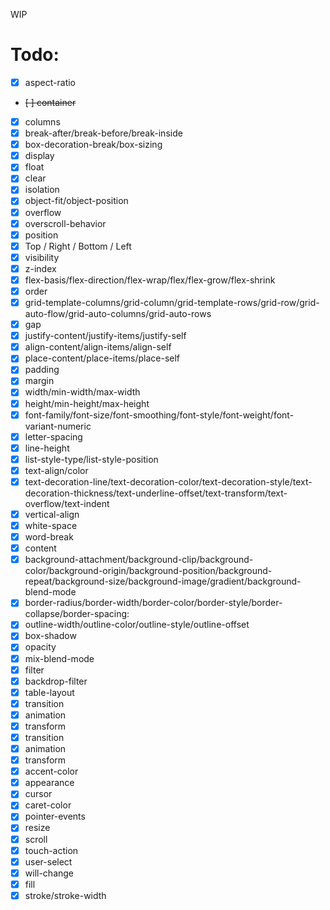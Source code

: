 WIP

# Todo:

- [x] aspect-ratio
- ~~[ ] container~~
- [x] columns
- [x] break-after/break-before/break-inside
- [x] box-decoration-break/box-sizing
- [x] display
- [x] float
- [x] clear
- [x] isolation
- [x] object-fit/object-position
- [x] overflow
- [x] overscroll-behavior
- [x] position
- [x] Top / Right / Bottom / Left
- [x] visibility
- [x] z-index
- [x] flex-basis/flex-direction/flex-wrap/flex/flex-grow/flex-shrink
- [x] order
- [x] grid-template-columns/grid-column/grid-template-rows/grid-row/grid-auto-flow/grid-auto-columns/grid-auto-rows
- [x] gap
- [x] justify-content/justify-items/justify-self
- [x] align-content/align-items/align-self
- [x] place-content/place-items/place-self
- [x] padding
- [x] margin
- [x] width/min-width/max-width
- [x] height/min-height/max-height
- [x] font-family/font-size/font-smoothing/font-style/font-weight/font-variant-numeric
- [x] letter-spacing
- [x] line-height
- [x] list-style-type/list-style-position
- [x] text-align/color
- [x] text-decoration-line/text-decoration-color/text-decoration-style/text-decoration-thickness/text-underline-offset/text-transform/text-overflow/text-indent
- [x] vertical-align
- [x] white-space
- [x] word-break
- [x] content
- [x] background-attachment/background-clip/background-color/background-origin/background-position/background-repeat/background-size/background-image/gradient/background-blend-mode
- [x] border-radius/border-width/border-color/border-style/border-collapse/border-spacing:
- [x] outline-width/outline-color/outline-style/outline-offset
- [x] box-shadow
- [x] opacity
- [x] mix-blend-mode
- [x] filter
- [x] backdrop-filter
- [x] table-layout
- [x] transition
- [x] animation
- [x] transform
- [x] transition
- [x] animation
- [x] transform
- [x] accent-color
- [x] appearance
- [x] cursor
- [x] caret-color
- [x] pointer-events
- [x] resize
- [x] scroll
- [x] touch-action
- [x] user-select
- [x] will-change
- [x] fill
- [x] stroke/stroke-width
